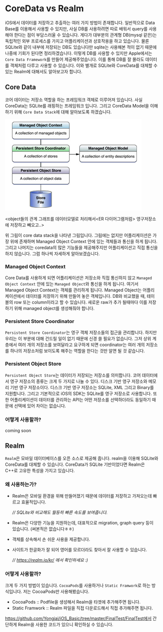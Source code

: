 # CoreData vs Realm

iOS에서 데이터를 저장하고 추출하는 여러 가지 방법이 존재합니다. 일반적으로 Data Base를 이용해서 사용할 수 있지만, 사실 DB를 사용하려면 따로 배워서 query를 사용해야 한다는 점이 부담스러울 수 있습니다. 게다가 대부분의 관계형 DB(mysql 같은)는 독립적인 외부 프로세스를 가지고 어플리케이션과 상호작용을 하고 있습니다. 물론 SQLite와 같이 내부에 저장되는 DB도 있습니다만 sqlite는 사용해본 적이 없기 때문에 나중에 기회가 된다면 정리하겠습니다. 이렇게 DB를 사용할 수 있지만 Apple에서는 `Core Data Framework`를 만들어 제공해주었습니다. 이를 통해 DB를 잘 몰라도 데이터를 객체처럼 다루고 사용할 수 있습니다. 이와 별개로 SQLite와 CoreData를 대체할 수 있는 Realm에 대해서도 알아보고자 합니다.



## Core Data

코어 데이터는 저장소 역할을 하는 프레임워크 객체로 이루어져 있습니다. 사실 CoreData는 SQLite를 래핑하는 프레임워크 입니다. 그리고 CoreData Model을 이해하기 위해  `Core Data Stack`에 대해 알아보도록 하겠습니다. 

![core data stack](../../img/core/1.png)

<object들의 관계 그래프를 데이터모델로 처리해서<ER 다이어그램처럼> 영구저장소에 저장하고 빼오고..>


위 그림이 core data stack을 나타낸 그림입니다. 그림에는 없지만 어플리케이션은 가장 위에 존재하며 Managed Object Context 안에 있는 객체들과 통신을 하게 됩니다. 그리고 나머지는 coredata의 많은 기능들을 제공해주지만 어플리케이션고 직접 통신을 하지 않습니다. 그럼 하나씩 자세하게 알아보겠습니다.



### Managed Object Context

Core Data를 사용하게 되면 어플리케이션은 저장소와 직접 통신하지 않고 `Managed Object Context` 안에 있는 `Managed Object`와 통신을 하게 됩니다. 여기서 Managed Object Context는 객체를 관리하게 됩니다. Managed Object는 어플리케이션에서 데이터를 저장하기 위해 만들어 놓은 객체입니다. DB와 비교했을 때, 테이블의 row 또는 column이라고 할 수 있습니다. 새로운 raw가 추가 될때마다 이를 저장하기 위해 managed object를 생성해줘야 합니다. 



### Persistent Store Coordinator

`Persistent Store Coordinator`는 영구 객체 저장소들의 접근을 관리합니다. 하지만 우리는 이 부분에 대해 건드릴 일이 없기 때문에 신경 쓸 필요가 없습니다. 그저 상위 계층에서 여러 개의 저장소를 보여달라고 요구하게 되면 coordinator는 여러 개의 저장소를 하나의 저장소처럼 보이도록 해주는 역할을 한다는 것만 알면 될 것 같습니다.



### Persistent Object Store

`Persistent Object Store`는 데이터가 저장되는 저장소를 의미합니다. 코어 데이터에서 영구 저장소의 종류는 크게 두 가지로 나눌 수 있다. 디스크 기반 영구 저장소와 메모리 기반 영구 저장소이다. 디스크 기반 영구 저장소는 SQLite, XML 그리고 Binary를 지원합니다. 그리고 기본적으로 iOS의 SDK는 SQLite를 영구 저장소로 사용합니다. 또한 어플리케이션이 데이터를 관리하는 API는 어떤 저장소를 선택하더라도 동일하기 때문에 선택에 있어 차이는 없습니다.



### 어떻게 사용할까?

coming soon





## Realm

`Realm`은 모바일 데이터베이스를 오픈 소스로 제공해 줍니다. realm을 이용해 SQLite와 CoreData를 대체할 수 있습니다. CoreData가 SQLite 기반이었다면 Realm은 C++로 고유한 특성을 가지고 있습니다. 



### 왜 사용하는가?

* Realm은 모바일 환경을 위해 만들어졌기 때문에 데이터를 저장하고 가져오는데 빠르고 효율적입니다.

  *// SQLite와 비교해도 월등히 빠른 속도를 보여줍니다.* 

* Realm은 다양한 기능을 지원하는데, 대표적으로 migration, graph query 등이 있습니다. (써본적은 없습니다ㅎㅎ)

* 객체를 상속해서 손 쉬운 사용을 제공합니다.

* 사이트가 한글화가 잘 되어 영어를 모르더라도 찾아서 잘 사용할 수 있습니다. 

  *// https://realm.io/kr/ 에서 확인하세요 :)*



### 어떻게 사용할까?

크게 두 가지 방법이 있습니다. `CocoaPods`를 사용하거나 `Static Framwork`로 하는 방식입니다. 저는 CocoaPods만 사용해봤습니다. 

* CocoaPods :: Podfile을 생성해서 Realm을 타겟에 추가해주면 됩니다. 
* Static Framwork :: Realm 파일을 직접 다운로드해서 직접 추가해주면 됩니다.



https://github.com/Yongjai/iOS_Basic/tree/master/FinalTest/FinalTest에서 간단하게 Realm을 사용한 코드가 있으니 확인하실 수 있습니다.



